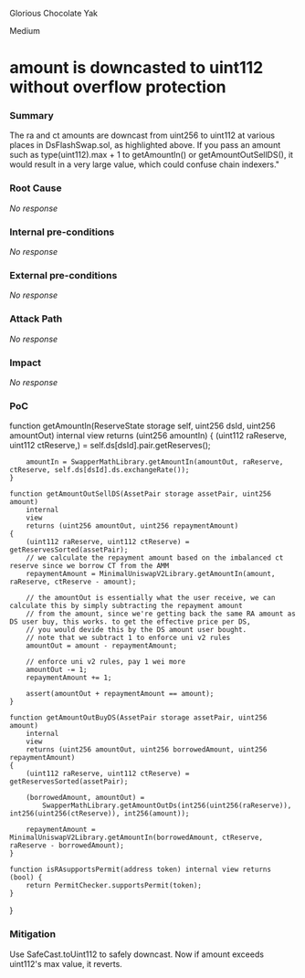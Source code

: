 Glorious Chocolate Yak

Medium

# amount is downcasted to uint112 without overflow protection

### Summary

The ra and ct amounts are downcast from uint256 to uint112 at various places in DsFlashSwap.sol, as highlighted above. If you pass an amount such as type(uint112).max + 1 to getAmountIn() or getAmountOutSellDS(), it would result in a very large value, which could confuse chain indexers."



### Root Cause

_No response_

### Internal pre-conditions

_No response_

### External pre-conditions

_No response_

### Attack Path

_No response_

### Impact

_No response_

### PoC

function getAmountIn(ReserveState storage self, uint256 dsId, uint256 amountOut)
        internal
        view
        returns (uint256 amountIn)
    {
        (uint112 raReserve, uint112 ctReserve,) = self.ds[dsId].pair.getReserves();

        amountIn = SwapperMathLibrary.getAmountIn(amountOut, raReserve, ctReserve, self.ds[dsId].ds.exchangeRate());
    }

    function getAmountOutSellDS(AssetPair storage assetPair, uint256 amount)
        internal
        view
        returns (uint256 amountOut, uint256 repaymentAmount)
    {
        (uint112 raReserve, uint112 ctReserve) = getReservesSorted(assetPair);
        // we calculate the repayment amount based on the imbalanced ct reserve since we borrow CT from the AMM
        repaymentAmount = MinimalUniswapV2Library.getAmountIn(amount, raReserve, ctReserve - amount);

        // the amountOut is essentially what the user receive, we can calculate this by simply subtracting the repayment amount
        // from the amount, since we're getting back the same RA amount as DS user buy, this works. to get the effective price per DS,
        // you would devide this by the DS amount user bought.
        // note that we subtract 1 to enforce uni v2 rules
        amountOut = amount - repaymentAmount;

        // enforce uni v2 rules, pay 1 wei more
        amountOut -= 1;
        repaymentAmount += 1;

        assert(amountOut + repaymentAmount == amount);
    }

    function getAmountOutBuyDS(AssetPair storage assetPair, uint256 amount)
        internal
        view
        returns (uint256 amountOut, uint256 borrowedAmount, uint256 repaymentAmount)
    {
        (uint112 raReserve, uint112 ctReserve) = getReservesSorted(assetPair);

        (borrowedAmount, amountOut) =
            SwapperMathLibrary.getAmountOutDs(int256(uint256(raReserve)), int256(uint256(ctReserve)), int256(amount));

        repaymentAmount = MinimalUniswapV2Library.getAmountIn(borrowedAmount, ctReserve, raReserve - borrowedAmount);
    }

    function isRAsupportsPermit(address token) internal view returns (bool) {
        return PermitChecker.supportsPermit(token);
    }
}

### Mitigation

Use SafeCast.toUint112 to safely downcast. Now if amount exceeds uint112's max value, it reverts.